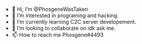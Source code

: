 - 👋 Hi, I’m @PhosgeneWasTaken
- 👀 I’m interested in programing and hacking.
- 🌱 I’m currently learning C2C server developement.
- 💞️ I’m looking to collaborate on idk ask me.
- 📫 How to reach me Phosgene#4493

<!---
PhosgeneWasTaken/PhosgeneWasTaken is a ✨ special ✨ repository because its `README.md` (this file) appears on your GitHub profile.
You can click the Preview link to take a look at your changes.
--->
